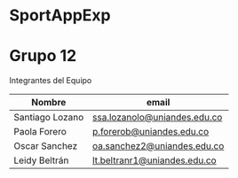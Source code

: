 # SportAppExp
#  Grupo 12
Integrantes del Equipo

| Nombre| email|
| --- | --- |
| Santiago Lozano | [ssa.lozanolo@uniandes.edu.co](mailto:ssa.lozanolo@uniandes.edu.co)|
| Paola Forero | [p.forerob@uniandes.edu.co](mailto:p.forerob@uniandes.edu.co)|
| Oscar Sanchez | [oa.sanchez2@uniandes.edu.co](mailto:oa.sanchez2@uniandes.edu.co)|
| Leidy Beltrán| [lt.beltranr1@uniandes.edu.co](mailto:lt.beltranr1@uniandes.edu.co)|
